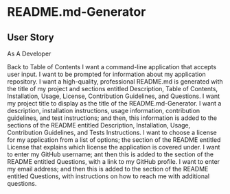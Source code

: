 # README.md-Generator


## User Story

As A Developer

Back to Table of Contents
I want a command-line application that accepts user input.
I want to be prompted for information about my application repository.
I want a high-quality, professional README.md is generated with the title of my project and sections entitled Description, Table of Contents, Installation, Usage, License, Contribution Guidelines,  and Questions.
I want my project title to display as the title of the README.md-Generator.
I want a description, installation instructions, usage information, contribution guidelines, and test instructions; and then, this information is added to the sections of the README entitled Description, Installation, Usage, Contribution Guidelines, and Tests Instructions.
I want to choose a license for my application from a list of options; the section of the README entitled License that explains which license the application is covered under.
I want to enter my GitHub username; ant then this is added to the section of the README entitled Questions, with a link to my GitHub profile.
I want to enter my email address; and then this is added to the section of the README entitled Questions, with instructions on how to reach me with additional questions.
